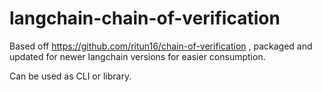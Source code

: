 # langchain-chain-of-verification 

Based off https://github.com/ritun16/chain-of-verification , packaged and updated for newer langchain versions for easier consumption.

Can be used as CLI or library.